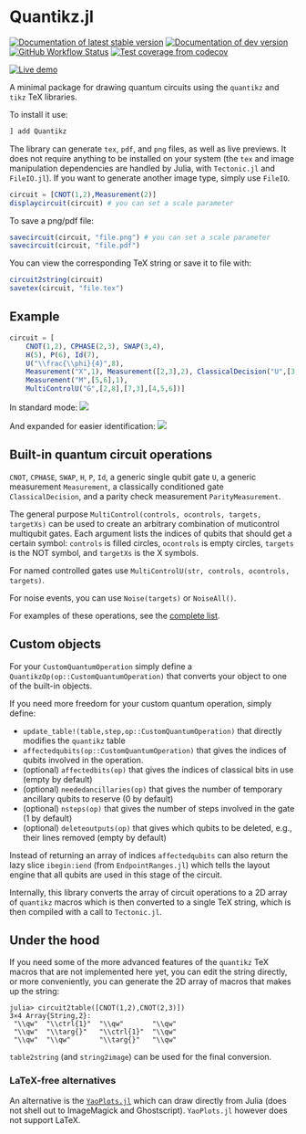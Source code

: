 # Quantikz.jl

[![Documentation of latest stable version](https://img.shields.io/badge/docs-stable-blue.svg)](https://quantumsavory.github.io/Quantikz.jl/stable)
[![Documentation of dev version](https://img.shields.io/badge/docs-dev-blue.svg)](https://quantumsavory.github.io/Quantikz.jl/dev)
[![GitHub Workflow Status](https://img.shields.io/github/actions/workflow/status/QuantumSavory/Quantikz.jl/ci.yml?branch=main)](https://github.com/QuantumSavory/Quantikz.jl/actions?query=workflow%3ACI+branch%3Amain)
[![Test coverage from codecov](https://img.shields.io/codecov/c/gh/QuantumSavory/Quantikz.jl?label=codecov)](https://codecov.io/gh/QuantumSavory/Quantikz.jl)

[![Live demo](https://img.shields.io/badge/live%20demo-render%20circuits%20in%20your%20browser-blueviolet)](https://quantikz.krastanov.org/)


A minimal package for drawing quantum circuits using the `quantikz` and `tikz` TeX libraries.

To install it use:

```julia
] add Quantikz
```

The library can generate `tex`, `pdf`, and `png` files, as well as live previews. It does not require anything to be installed on your system (the `tex` and image manipulation dependencies are handled by Julia, with `Tectonic.jl` and `FileIO.jl`). If you want to generate another image type, simply use `FileIO`.

```julia
circuit = [CNOT(1,2),Measurement(2)]
displaycircuit(circuit) # you can set a scale parameter
```

To save a png/pdf file:

```julia
savecircuit(circuit, "file.png") # you can set a scale parameter
savecircuit(circuit, "file.pdf")
```

You can view the corresponding TeX string or save it to file with:

```julia
circuit2string(circuit)
savetex(circuit, "file.tex")
```

## Example

```julia
circuit = [
    CNOT(1,2), CPHASE(2,3), SWAP(3,4),
    H(5), P(6), Id(7),
    U("\\frac{\\phi}{4}",8),
    Measurement("X",1), Measurement([2,3],2), ClassicalDecision("U",[3,5],2),
    Measurement("M",[5,6],1),
    MultiControlU("G",[2,8],[7,3],[4,5,6])]
```

In standard mode:
![](./docs/src/example_compact.png)

And expanded for easier identification:
![](./docs/src/example.png)

## Built-in quantum circuit operations

`CNOT`, `CPHASE`, `SWAP`, `H`, `P`, `Id`, a generic single qubit gate `U`, a generic measurement `Measurement`, a classically conditioned gate `ClassicalDecision`, and a parity check measurement `ParityMeasurement`.

The general purpose `MultiControl(controls, ocontrols, targets, targetXs)` can be used to create an arbitrary combination of muticontrol multiqubit gates. Each argument lists the indices of qubits that should get a certain symbol: `controls` is filled circles, `ocontrols` is empty circles, `targets` is the NOT symbol, and `targetXs` is the X symbols.

For named controlled gates use `MultiControlU(str, controls, ocontrols, targets)`.

For noise events, you can use `Noise(targets)` or `NoiseAll()`.

For examples of these operations, see the [complete list](https://quantumsavory.github.io/Quantikz/stable/useful/).

## Custom objects

For your `CustomQuantumOperation` simply define a `QuantikzOp(op::CustomQuantumOperation)` that converts your object to one of the built-in objects.

If you need more freedom for your custom quantum operation, simply define:
- `update_table!(table,step,op::CustomQuantumOperation)` that directly modifies the `quantikz` table
- `affectedqubits(op::CustomQuantumOperation)` that gives the indices of qubits involved in the operation.
- (optional) `affectedbits(op)` that gives the indices of classical bits in use (empty by default)
- (optional) `neededancillaries(op)` that gives the number of temporary ancillary qubits to reserve (0 by default)
- (optional) `nsteps(op)` that gives the number of steps involved in the gate (1 by default)
- (optional) `deleteoutputs(op)` that gives which qubits to be deleted, e.g., their lines removed (empty by default)

Instead of returning an array of indices `affectedqubits` can also return the lazy slice `ibegin:iend` (from `EndpointRanges.jl`) which tells the layout engine that all qubits are used in this stage of the circuit.

Internally, this library converts the array of circuit operations to a 2D array of `quantikz` macros which is then converted to a single TeX string, which is then compiled with a call to `Tectonic.jl`.

## Under the hood

If you need some of the more advanced features of the `quantikz` TeX macros that are not implemented here yet, you can edit the string directly, or more conveniently, you can generate the 2D array of macros that makes up the string:

```
julia> circuit2table([CNOT(1,2),CNOT(2,3)])
3×4 Array{String,2}:
 "\\qw"  "\\ctrl{1}"  "\\qw"       "\\qw"
 "\\qw"  "\\targ{}"   "\\ctrl{1}"  "\\qw"
 "\\qw"  "\\qw"       "\\targ{}"   "\\qw"
```

`table2string` (and `string2image`) can be used for the final conversion.

### LaTeX-free alternatives

An alternative is the [`YaoPlots.jl`](https://github.com/QuantumBFS/YaoPlots.jl) which can draw directly from Julia (does not shell out to ImageMagick and Ghostscript). `YaoPlots.jl` however does not support LaTeX.
